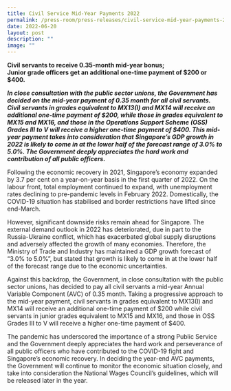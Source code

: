 ```yaml
---
title: Civil Service Mid‑Year Payments 2022
permalink: /press-room/press-releases/civil-service-mid-year-payments-2022/
date: 2022-06-20
layout: post
description: ""
image: ""
---
```


**Civil servants to receive 0.35-month mid-year bonus;   
Junior grade officers get an additional one-time payment of $200 or $400.**

**_In close consultation with the public sector unions, the Government has decided on the mid-year payment of 0.35 month for all civil servants. Civil servants in grades equivalent to MX13(I) and MX14 will receive an additional one-time payment of $200, while those in grades equivalent to MX15 and MX16, and those in the Operations Support Scheme (OSS) Grades III to V will receive a higher one-time payment of $400. This mid-year payment takes into consideration that Singapore’s GDP growth in 2022 is likely to come in at the lower half of the forecast range of 3.0% to 5.0%. The Government deeply appreciates the hard work and contribution of all public officers._**  
  
Following the economic recovery in 2021, Singapore’s economy expanded by 3.7 per cent on a year-on-year basis in the first quarter of 2022. On the labour front, total employment continued to expand, with unemployment rates declining to pre-pandemic levels in February 2022. Domestically, the COVID-19 situation has stabilised and border restrictions have lifted since end-March.   
  
However, significant downside risks remain ahead for Singapore. The external demand outlook in 2022 has deteriorated, due in part to the Russia-Ukraine conflict, which has exacerbated global supply disruptions and adversely affected the growth of many economies. Therefore, the Ministry of Trade and Industry has maintained a GDP growth forecast of “3.0% to 5.0%”, but stated that growth is likely to come in at the lower half of the forecast range due to the economic uncertainties.   
  
Against this backdrop, the Government, in close consultation with the public sector unions, has decided to pay all civil servants a mid-year Annual Variable Component (AVC) of 0.35 month. Taking a progressive approach to the mid-year payment, civil servants in grades equivalent to MX13(I) and MX14 will receive an additional one-time payment of $200 while civil servants in junior grades equivalent to MX15 and MX16, and those in OSS Grades III to V will receive a higher one-time payment of $400.   
  
The pandemic has underscored the importance of a strong Public Service and the Government deeply appreciates the hard work and perseverance of all public officers who have contributed to the COVID-19 fight and Singapore’s economic recovery. In deciding the year-end AVC payments, the Government will continue to monitor the economic situation closely, and take into consideration the National Wages Council’s guidelines, which will be released later in the year.